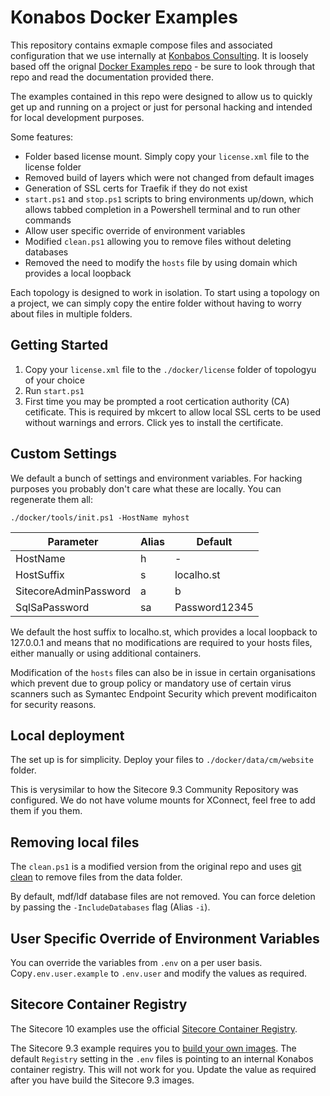 # Konabos Docker Examples

This repository contains exmaple compose files and associated configuration that we use internally at [Konbabos Consulting](https://www.konabos.com). It is loosely based off the orignal [Docker Examples repo](https://github.com/Sitecore/docker-examples) - be sure to look through that repo and read the documentation provided there.

The examples contained in this repo were designed to allow us to quickly get up and running on a project or just for personal hacking and intended for local development purposes.

Some features:
- Folder based license mount. Simply copy your `license.xml` file to the license folder
- Removed build of layers which were not changed from default images
- Generation of SSL certs for Traefik if they do not exist
- `start.ps1` and `stop.ps1` scripts to bring environments up/down, which allows tabbed completion in a Powershell terminal and to run other commands
- Allow user specific override of environment variables
- Modified `clean.ps1` allowing you to remove files without deleting databases
- Removed the need to modify the `hosts` file by using domain which provides a local loopback

Each topology is designed to work in isolation. To start using a topology on a project, we can simply copy the entire folder without having to worry about files in multiple folders.

## Getting Started

1. Copy your `license.xml` file to the `./docker/license` folder of topologyu of your choice
2. Run `start.ps1`
3. First time you may be prompted a root certication authority (CA) cetificate. This is required by mkcert to allow local SSL certs to be used without warnings and errors. Click yes to install the certificate.

## Custom Settings

We default a bunch of settings and environment variables. For hacking purposes you probably don't care what these are locally. You can regenerate them all:

```
./docker/tools/init.ps1 -HostName myhost
```

| Parameter             | Alias | Default       | 
| ---------             | ----- | -------       | 
| HostName              | h     | -             | 
| HostSuffix            | s     | localho.st    | 
| SitecoreAdminPassword | a     | b             | 
| SqlSaPassword         | sa    | Password12345 | 

We default the host suffix to localho.st, which provides a local loopback to 127.0.0.1 and means that no modifications are required to your hosts files, either manually or using additional containers. 

Modification of the `hosts` files can also be in issue in certain organisations which prevent due to group policy or mandatory use of certain virus scanners such as Symantec Endpoint Security which prevent modificaiton for security reasons.

## Local deployment

The set up is for simplicity. Deploy your files to `./docker/data/cm/website` folder.

This is verysimilar to how the Sitecore 9.3 Community Repository was configured. We do not have volume mounts for XConnect, feel free to add them if you them.

## Removing local files

The `clean.ps1` is a modified version from the original repo and uses [git clean](https://git-scm.com/docs/git-clean) to remove files from the data folder.

By default, mdf/ldf database files are not removed. You can force deletion by passing the `-IncludeDatabases` flag (Alias `-i`).

## User Specific Override of Environment Variables

You can override the variables from `.env` on a per user basis. Copy`.env.user.example` to `.env.user` and modify the values as required.

## Sitecore Container Registry

The Sitecore 10 examples use the official [Sitecore Container Registry](https://doc.sitecore.com/developers/100/developer-tools/en/sitecore-image-reference.html).

The Sitecore 9.3 example requires you to [build your own images](https://github.com/Sitecore/docker-images/blob/master/build/INSTRUCTIONS.md). The default `Registry` setting in the `.env` files is pointing to an internal Konabos container registry. This will not work for you. Update the value as required after you have build the Sitecore 9.3 images.
